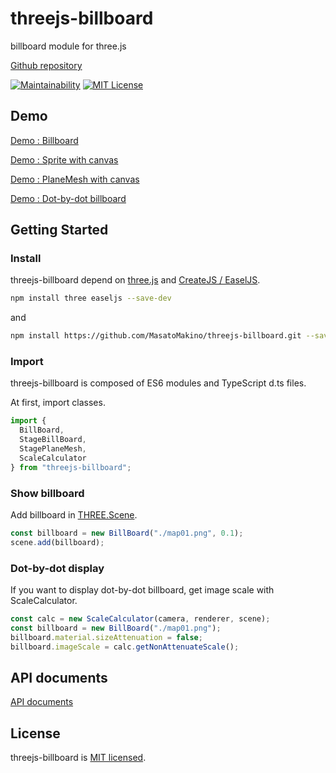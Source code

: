 # threejs-billboard

billboard module for three.js

[Github repository](https://github.com/MasatoMakino/threejs-billboard)

[![Maintainability](https://api.codeclimate.com/v1/badges/5e46ba2a716da782e45e/maintainability)](https://codeclimate.com/github/MasatoMakino/threejs-billboard/maintainability)
[![MIT License](http://img.shields.io/badge/license-MIT-blue.svg?style=flat)](LICENSE)

## Demo

[Demo : Billboard](https://masatomakino.github.io/threejs-billboard/demo/)

[Demo : Sprite with canvas](https://masatomakino.github.io/threejs-billboard/demo/stageBillboard.html)

[Demo : PlaneMesh with canvas](https://masatomakino.github.io/threejs-billboard/demo/stagePlaneMesh.html)

[Demo : Dot-by-dot billboard](https://masatomakino.github.io/threejs-billboard/demo/dotByDot.html)

## Getting Started

### Install

threejs-billboard depend on [three.js](https://threejs.org/) and [CreateJS / EaselJS](https://github.com/CreateJS/EaselJS).

```bash
npm install three easeljs --save-dev
```

and

```bash
npm install https://github.com/MasatoMakino/threejs-billboard.git --save-dev
```

### Import

threejs-billboard is composed of ES6 modules and TypeScript d.ts files.

At first, import classes.

```js
import {
  BillBoard,
  StageBillBoard,
  StagePlaneMesh,
  ScaleCalculator
} from "threejs-billboard";
```

### Show billboard

Add billboard in [THREE.Scene](https://threejs.org/docs/#manual/en/introduction/Creating-a-scene).

```js
const billboard = new BillBoard("./map01.png", 0.1);
scene.add(billboard);
```

### Dot-by-dot display

If you want to display dot-by-dot billboard, get image scale with ScaleCalculator.

```js
const calc = new ScaleCalculator(camera, renderer, scene);
const billboard = new BillBoard("./map01.png");
billboard.material.sizeAttenuation = false;
billboard.imageScale = calc.getNonAttenuateScale();
``` 

## API documents

[API documents](https://masatomakino.github.io/threejs-billboard/api/)

## License

threejs-billboard is [MIT licensed](LICENSE).